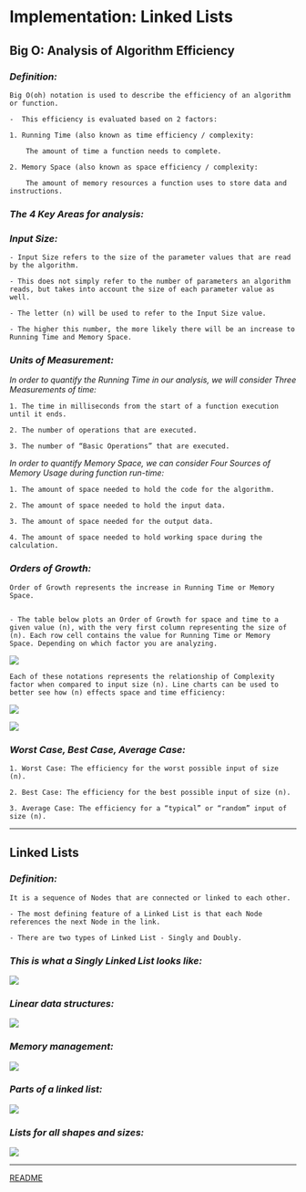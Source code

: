 # Implementation: Linked Lists


## Big O: Analysis of Algorithm Efficiency

### *Definition:*

    Big O(oh) notation is used to describe the efficiency of an algorithm or function. 

    -  This efficiency is evaluated based on 2 factors:

    1. Running Time (also known as time efficiency / complexity: 
    
        The amount of time a function needs to complete.

    2. Memory Space (also known as space efficiency / complexity: 
    
        The amount of memory resources a function uses to store data and instructions.


### ***The 4 Key Areas for analysis:***

### *Input Size:*

    - Input Size refers to the size of the parameter values that are read by the algorithm. 
    
    - This does not simply refer to the number of parameters an algorithm reads, but takes into account the size of each parameter value as well.

    - The letter (n) will be used to refer to the Input Size value.

    - The higher this number, the more likely there will be an increase to Running Time and Memory Space.


### *Units of Measurement:*

*In order to quantify the Running Time in our analysis, we will consider Three Measurements of time:*

    1. The time in milliseconds from the start of a function execution until it ends.

    2. The number of operations that are executed.

    3. The number of “Basic Operations” that are executed.

*In order to quantify Memory Space, we can consider Four Sources of Memory Usage during function run-time:*

    1. The amount of space needed to hold the code for the algorithm.

    2. The amount of space needed to hold the input data.

    3. The amount of space needed for the output data.

    4. The amount of space needed to hold working space during the calculation.


### *Orders of Growth:*

    Order of Growth represents the increase in Running Time or Memory Space.


    - The table below plots an Order of Growth for space and time to a given value (n), with the very first column representing the size of (n). Each row cell contains the value for Running Time or Memory Space. Depending on which factor you are analyzing.

![](./Implementation%3A%20Linked%20Lists%20simages/Screenshot_2.png)

    Each of these notations represents the relationship of Complexity factor when compared to input size (n). Line charts can be used to better see how (n) effects space and time efficiency: 

![](./Implementation%3A%20Linked%20Lists%20simages/Screenshot_3.png)

![](./Implementation%3A%20Linked%20Lists%20simages/Screenshot_4.png)

### *Worst Case, Best Case, Average Case:*

    1. Worst Case: The efficiency for the worst possible input of size (n).

    2. Best Case: The efficiency for the best possible input of size (n).

    3. Average Case: The efficiency for a “typical” or “random” input of size (n).

***

## Linked Lists

### *Definition:*

    It is a sequence of Nodes that are connected or linked to each other. 
    
    - The most defining feature of a Linked List is that each Node references the next Node in the link.

    - There are two types of Linked List - Singly and Doubly.

### *This is what a Singly Linked List looks like:*

![](./Implementation%3A%20Linked%20Lists%20simages/Screenshot_5.png)

### *Linear data structures:*

![](./Implementation%3A%20Linked%20Lists%20simages/Screenshot_6.png)

### *Memory management:*

![](./Implementation%3A%20Linked%20Lists%20simages/Screenshot_7.png)

### *Parts of a linked list:*

![](./Implementation%3A%20Linked%20Lists%20simages/Screenshot_8.png)

### *Lists for all shapes and sizes:*

![](./Implementation%3A%20Linked%20Lists%20simages/Screenshot_9.png)

***

[README](README.md)



